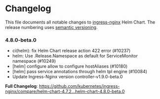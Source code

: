 <!-- SPDX-License-Identifier: Apache-2.0 -->

# Changelog

This file documents all notable changes to [ingress-nginx](https://github.com/kubernetes/ingress-nginx) Helm Chart. The release numbering uses [semantic versioning](http://semver.org).

### 4.8.0-beta.0

* ci(helm): fix Helm Chart release action 422 error (#10237)
* helm: Use .Release.Namespace as default for ServiceMonitor namespace (#10249)
* [helm] configure allow to configure hostAliases (#10180)
* [helm] pass service annotations through helm tpl engine (#10084)
* Update Ingress-Nginx version controller-v1.9.0-beta.0

**Full Changelog**: https://github.com/kubernetes/ingress-nginx/compare/helm-chart-4.7.2...helm-chart-4.8.0-beta.0
